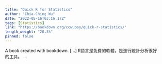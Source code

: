 ```yaml
---
title: "Quick R for Statistics"
author: "Chia-Ching Wu"
date: "2022-05-16T03:16:17Z"
tags: [Statistics]
link: "https://bookdown.org/ccwupsy/quick-r-statistics/"
length_weight: "20.3%"
pinned: false
---
```


A book created with bookdown. [...] R語言是免費的軟體，是進行統計分析很好的工具。 ...
